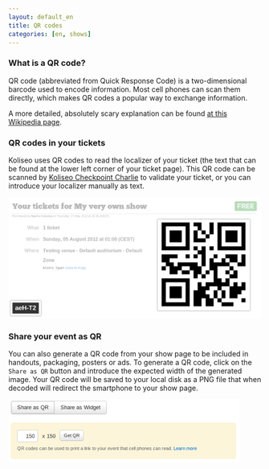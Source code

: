 ```yaml
---
layout: default_en
title: QR codes
categories: [en, shows]
---
```


<h3>What is a QR code?</h3>

QR code (abbreviated from Quick Response Code) is a two-dimensional barcode used to encode information. Most cell phones can scan them directly, which makes QR codes a popular way to exchange information.

A more detailed, absolutely scary explanation can be found [at this Wikipedia page](http://en.wikipedia.org/wiki/QR_code).

<h3>QR codes in your tickets</h3>

Koliseo uses QR codes to read the localizer of your ticket (the text that can be found at the lower left corner of your ticket page). This QR code can be scanned by [Koliseo Checkpoint Charlie](/android) to validate your ticket, or you can introduce your localizer manually as text.

<p><img src="/img/qr-ticket.png" class="img-polaroid img-rounded"></p>

<h3>Share your event as QR</h3>

You can also generate a QR code from your show page to be included in handouts, packaging, posters or ads. To generate a QR code, click on the ```Share as QR``` button and introduce the expected width of the generated image. Your QR code will be saved to your local disk as a PNG file that when decoded will redirect the smartphone to your show page.

<p><img src="/img/qr-show.png" class="img-polaroid img-rounded"></p>



